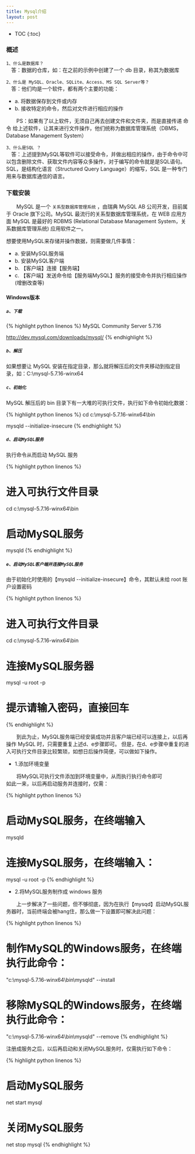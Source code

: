 ```yaml
---
title: Mysql介绍
layout: post
---
```


* TOC
{:toc}

### 概述

`1、什么是数据库？`  
　答：数据的仓库，如：在之前的示例中创建了一个 db 目录，称其为数据库  

`2、什么是 MySQL、Oracle、SQLite、Access、MS SQL Server等？`  
　答：他们均是一个软件，都有两个主要的功能：  
- a. 将数据保存到文件或内存  
- b. 接收特定的命令，然后对文件进行相应的操作  

　　PS：如果有了以上软件，无须自己再去创建文件和文件夹，而是直接传递 命令 给上述软件，让其来进行文件操作，他们统称为数据库管理系统（DBMS，Database Management System）  

`3、什么是SQL ？`  
　答：上述提到MySQL等软件可以接受命令，并做出相应的操作，由于命令中可以包含删除文件、获取文件内容等众多操作，对于编写的命令就是是SQL语句。SQL，是结构化语言（Structured Query Language）的缩写，SQL 是一种专门用来与数据库通信的语言。  

### 下载安装

　　MySQL 是一个 `关系型数据库管理系统` ，由瑞典 MySQL AB 公司开发，目前属于 Oracle 旗下公司。MySQL 最流行的关系型数据库管理系统，在 WEB 应用方面 MySQL 是最好的 RDBMS (Relational Database Management System，关系数据库管理系统) 应用软件之一。  

想要使用MySQL来存储并操作数据，则需要做几件事情：  
- a. 安装MySQL服务端
- b. 安装MySQL客户端
- b. 【客户端】连接【服务端】
- c. 【客户端】发送命令给【服务端MySQL】服务的接受命令并执行相应操作(增删改查等)

#### Windows版本

##### `a、下载`  

{% highlight python linenos %}
MySQL Community Server 5.7.16
 
http://dev.mysql.com/downloads/mysql/
{% endhighlight %}

##### `b、解压`  

如果想要让 MySQL 安装在指定目录，那么就将解压后的文件夹移动到指定目录，如：C:\mysql-5.7.16-winx64  

##### `c、初始化`  

MySQL 解压后的 bin 目录下有一大堆的可执行文件，执行如下命令初始化数据：  

{% highlight python linenos %}
cd c:\mysql-5.7.16-winx64\bin
 
mysqld --initialize-insecure
{% endhighlight %}

##### `d、启动MySQL服务`  

执行命令从而启动 MySQL 服务  

{% highlight python linenos %}
# 进入可执行文件目录
cd c:\mysql-5.7.16-winx64\bin
 
# 启动MySQL服务
mysqld
{% endhighlight %}

##### `e、启动MySQL客户端并连接MySQL服务`  

由于初始化时使用的【mysqld --initialize-insecure】命令，其默认未给 root 账户设置密码  

{% highlight python linenos %}
# 进入可执行文件目录
cd c:\mysql-5.7.16-winx64\bin
 
# 连接MySQL服务器
mysql -u root -p
 
# 提示请输入密码，直接回车
{% endhighlight %}

　　到此为止，MySQL服务端已经安装成功并且客户端已经可以连接上，以后再操作 MySQL 时，只需要重复上述d、e步骤即可。
但是，在d、e步骤中重复的进入可执行文件目录比较繁琐，如想日后操作简便，可以做如下操作。  

- 1.添加环境变量

　　将MySQL可执行文件添加到环境变量中，从而执行执行命令即可  
如此一来，以后再启动服务并连接时，仅需：  

{% highlight python linenos %}
# 启动MySQL服务，在终端输入
mysqld
 
# 连接MySQL服务，在终端输入：
mysql -u root -p
{% endhighlight %}

- 2.将MySQL服务制作成 windows 服务  

　　上一步解决了一些问题，但不够彻底，因为在执行【mysqd】启动MySQL服务器时，当前终端会被hang住，那么做一下设置即可解决此问题：  

{% highlight python linenos %}
# 制作MySQL的Windows服务，在终端执行此命令：
"c:\mysql-5.7.16-winx64\bin\mysqld" --install
 
# 移除MySQL的Windows服务，在终端执行此命令：
"c:\mysql-5.7.16-winx64\bin\mysqld" --remove
{% endhighlight %}

注册成服务之后，以后再启动和关闭MySQL服务时，仅需执行如下命令：  

{% highlight python linenos %}
# 启动MySQL服务
net start mysql
 
# 关闭MySQL服务
net stop mysql
{% endhighlight %}















